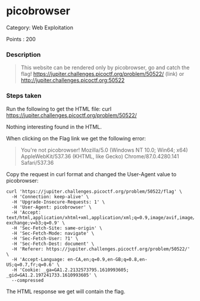 # picobrowser
Category: Web Exploitation

Points  : 200

### Description
> This website can be rendered only by picobrowser, go and catch the flag! https://jupiter.challenges.picoctf.org/problem/50522/ (link) or http://jupiter.challenges.picoctf.org:50522

### Steps taken

Run the following to get the HTML file:
    curl https://jupiter.challenges.picoctf.org/problem/50522/
    
Nothing interesting found in the HTML.

When clicking on the Flag link we get the following error:

>You're not picobrowser! Mozilla/5.0 (Windows NT 10.0; Win64; x64) AppleWebKit/537.36 (KHTML, like Gecko) Chrome/87.0.4280.141 Safari/537.36

Copy the request in curl format and changed the User-Agent value to picobrowser:

    curl 'https://jupiter.challenges.picoctf.org/problem/50522/flag' \
      -H 'Connection: keep-alive' \
      -H 'Upgrade-Insecure-Requests: 1' \
      -H 'User-Agent: picobrowser' \
      -H 'Accept: text/html,application/xhtml+xml,application/xml;q=0.9,image/avif,image/webp,image/apng,*/*;q=0.8,application/signed-exchange;v=b3;q=0.9' \
      -H 'Sec-Fetch-Site: same-origin' \
      -H 'Sec-Fetch-Mode: navigate' \
      -H 'Sec-Fetch-User: ?1' \
      -H 'Sec-Fetch-Dest: document' \
      -H 'Referer: https://jupiter.challenges.picoctf.org/problem/50522/' \
      -H 'Accept-Language: en-CA,en;q=0.9,en-GB;q=0.8,en-US;q=0.7,fr;q=0.6' \
      -H 'Cookie: _ga=GA1.2.2132573795.1610993605; _gid=GA1.2.197241733.1610993605' \
      --compressed
      
The HTML response we get will contain the flag.
